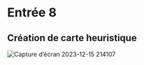 # Entrée 8
## Création de carte heuristique
![Capture d’écran 2023-12-15 214107](https://github.com/Jujubhk/exempleJournalDeBord/assets/143784913/014dca83-1b81-4b8f-97aa-e227a11fd756)
